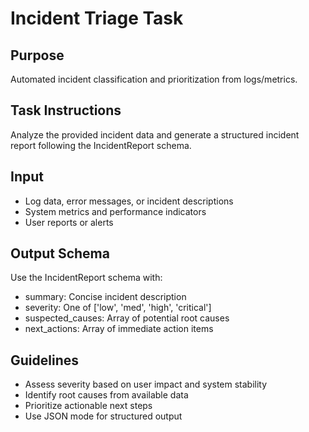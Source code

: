 # Incident Triage Task

## Purpose
Automated incident classification and prioritization from logs/metrics.

## Task Instructions
Analyze the provided incident data and generate a structured incident report following the IncidentReport schema.

## Input
- Log data, error messages, or incident descriptions
- System metrics and performance indicators
- User reports or alerts

## Output Schema
Use the IncidentReport schema with:
- summary: Concise incident description
- severity: One of ['low', 'med', 'high', 'critical']
- suspected_causes: Array of potential root causes
- next_actions: Array of immediate action items

## Guidelines
- Assess severity based on user impact and system stability
- Identify root causes from available data
- Prioritize actionable next steps
- Use JSON mode for structured output
